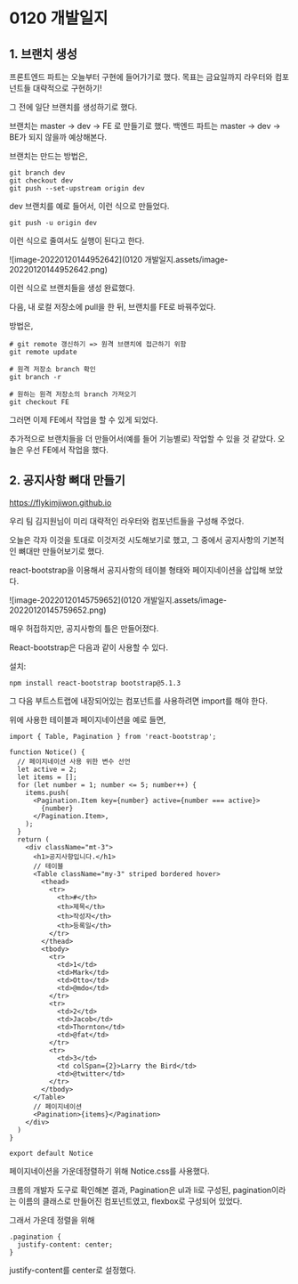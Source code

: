 # 0120 개발일지

## 1. 브랜치 생성

프론트엔드 파트는 오늘부터 구현에 들어가기로 했다. 목표는 금요일까지 라우터와 컴포넌트들 대략적으로 구현하기!

그 전에 일단 브랜치를 생성하기로 했다.

브랜치는 master -> dev -> FE 로 만들기로 했다. 백엔드 파트는 master -> dev -> BE가 되지 않을까 예상해본다.

브랜치는 만드는 방법은, 

```
git branch dev
git checkout dev
git push --set-upstream origin dev
```

dev 브랜치를 예로 들어서, 이런 식으로 만들었다.

```
git push -u origin dev
```

이런 식으로 줄여서도 실행이 된다고 한다.

![image-20220120144952642](0120 개발일지.assets/image-20220120144952642.png)

이런 식으로 브랜치들을 생성 완료했다.

다음, 내 로컬 저장소에 pull을 한 뒤, 브랜치를 FE로 바꿔주었다.

방법은,

```
# git remote 갱신하기 => 원격 브랜치에 접근하기 위함
git remote update

# 원격 저장소 branch 확인
git branch -r

# 원하는 원격 저장소의 branch 가져오기
git checkout FE
```

그러면 이제 FE에서 작업을 할 수 있게 되었다.

추가적으로 브랜치들을 더 만들어서(예를 들어 기능별로) 작업할 수 있을 것 같았다. 오늘은 우선 FE에서 작업을 했다.



## 2. 공지사항 뼈대 만들기

https://flykimjiwon.github.io

우리 팀 김지원님이 미리 대략적인 라우터와 컴포넌트들을 구성해 주었다.

오늘은 각자 이것을 토대로 이것저것 시도해보기로 했고, 그 중에서 공지사항의 기본적인 뼈대만 만들어보기로 했다.

react-bootstrap을 이용해서 공지사항의 테이블 형태와 페이지네이션을 삽입해 보았다.

![image-20220120145759652](0120 개발일지.assets/image-20220120145759652.png)

매우 허접하지만, 공지사항의 틀은 만들어졌다.

React-bootstrap은 다음과 같이 사용할 수 있다.

설치:

```
npm install react-bootstrap bootstrap@5.1.3
```

그 다음 부트스트랩에 내장되어있는 컴포넌트를 사용하려면 import를 해야 한다.

위에 사용한 테이블과 페이지네이션을 예로 들면,

```
import { Table, Pagination } from 'react-bootstrap';

function Notice() {
  // 페이지네이션 사용 위한 변수 선언
  let active = 2;
  let items = [];
  for (let number = 1; number <= 5; number++) {
    items.push(
      <Pagination.Item key={number} active={number === active}>
        {number}
      </Pagination.Item>,
    );
  }
  return (
    <div className="mt-3">
      <h1>공지사항입니다.</h1>
      // 테이블
      <Table className="my-3" striped bordered hover>
        <thead>
          <tr>
            <th>#</th>
            <th>제목</th>
            <th>작성자</th>
            <th>등록일</th>
          </tr>
        </thead>
        <tbody>
          <tr>
            <td>1</td>
            <td>Mark</td>
            <td>Otto</td>
            <td>@mdo</td>
          </tr>
          <tr>
            <td>2</td>
            <td>Jacob</td>
            <td>Thornton</td>
            <td>@fat</td>
          </tr>
          <tr>
            <td>3</td>
            <td colSpan={2}>Larry the Bird</td>
            <td>@twitter</td>
          </tr>
        </tbody>
      </Table>
      // 페이지네이션
      <Pagination>{items}</Pagination>
    </div>
  )
}

export default Notice
```

페이지네이션을 가운데정렬하기 위해 Notice.css를 사용했다.

크롬의 개발자 도구로 확인해본 결과, Pagination은 ul과 li로 구성된, pagination이라는 이름의 클래스로 만들어진 컴포넌트였고, flexbox로 구성되어 있었다.

그래서 가운데 정렬을 위해

```
.pagination {
  justify-content: center;
}
```

justify-content를 center로 설정했다.